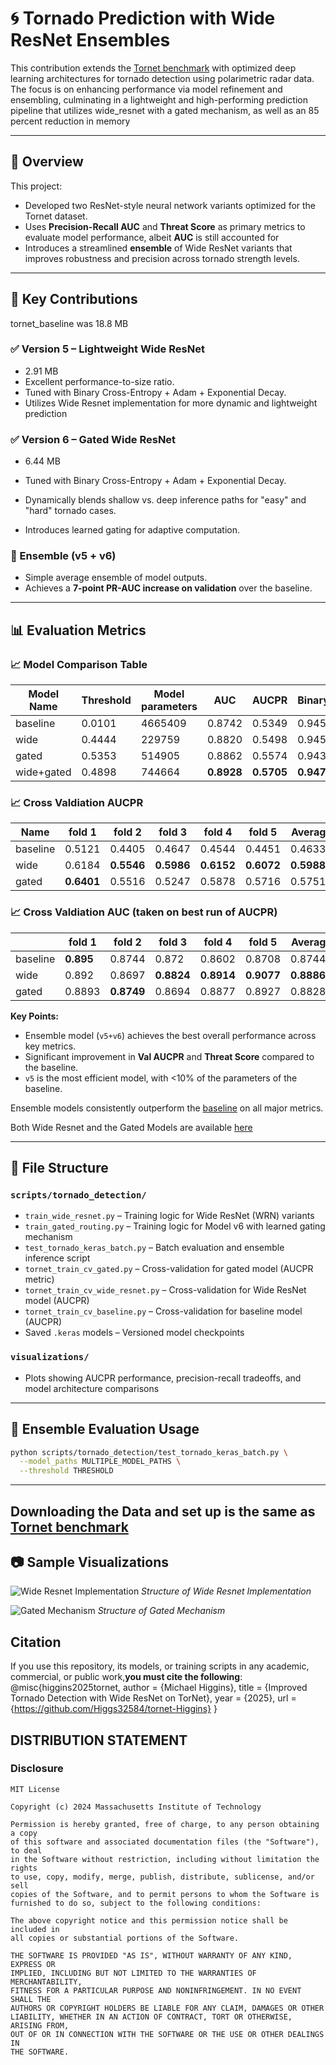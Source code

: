 # 🌀 Tornado Prediction with Wide ResNet Ensembles

This contribution extends the [Tornet benchmark](https://github.com/mit-ll/tornet) with optimized deep learning architectures for tornado detection using polarimetric radar data. The focus is on enhancing performance via model refinement and ensembling, culminating in a lightweight and high-performing prediction pipeline that utilizes wide_resnet with a gated mechanism, as well as an 85 percent reduction in memory

---

## 📌 Overview

This project:
- Developed two ResNet-style neural network variants optimized for the Tornet dataset.
- Uses **Precision-Recall AUC** and **Threat Score** as primary metrics to evaluate model performance, albeit **AUC** is still accounted for
- Introduces a streamlined **ensemble** of Wide ResNet variants that improves robustness and precision across tornado strength levels.

---

## 🧠 Key Contributions
tornet_baseline was 18.8 MB


### ✅ Version 5 – Lightweight Wide ResNet
- 2.91 MB
- Excellent performance-to-size ratio.
- Tuned with Binary Cross-Entropy + Adam + Exponential Decay.
- Utilizes Wide Resnet implementation for more dynamic and lightweight prediction

### ✅ Version 6 – Gated Wide ResNet
- 6.44 MB
- Tuned with Binary Cross-Entropy + Adam + Exponential Decay.

- Dynamically blends shallow vs. deep inference paths for "easy" and "hard" tornado cases.
- Introduces learned gating for adaptive computation.

### 🔀 Ensemble (v5 + v6)
- Simple average ensemble of model outputs.
- Achieves a **7-point PR-AUC increase on validation** over the baseline.

---

## 📊 Evaluation Metrics

### 📈 Model Comparison Table
| Model Name | Threshold | Model parameters | AUC   | AUCPR | BinaryAccuracy | TruePositives | FalsePositives | TrueNegatives | FalseNegatives | Precision | Recall | FalseAlarmRate | F1    | CSI | val AUCPR |
|------------|-----------|------------------|-------|--------|----------------|----------------|----------------|----------------|----------------|-----------|--------|----------------|-------|--------------|------------|
| baseline   | 0.0101    | 4665409          | 0.8742| 0.5349 | 0.9456         | 915            | **635**        | **28841**      | 1076           | 0.5903    | 0.4596 | 0.0215         | 0.5168| 0.3484       |            |
| wide         | 0.4444    | 229759           | 0.8820| 0.5498 | 0.9456         | 973            | 693            | 28783          | 1018           | 0.5840    | 0.4887 | 0.0235         | 0.5321| 0.3625       | 0.5926     |
| gated         | 0.5353    | 514905           | 0.8862| 0.5574 | 0.9436         | **976**        | 761            | 28715          | **1015**       | 0.5619    | **0.4902** | 0.0258     | 0.5236| 0.3547       | 0.6031     |
| wide+gated      | 0.4898    | 744664           | **0.8928**| **0.5705** | **0.9474** | 975 | 640 | 28836 | 1016 | **0.6037** | 0.4897 | **0.0217** | **0.5408** | **0.3706** | **0.6685** |

### 📈 Cross Valdiation AUCPR

| Name     | fold 1 | fold 2 | fold 3 | fold 4 | fold 5 | Average |
|----------|--------|--------|--------|--------|--------|---------|
| baseline | 0.5121 | 0.4405 | 0.4647 | 0.4544 | 0.4451 | 0.46336 |
| wide       | 0.6184 | **0.5546** | **0.5986** | **0.6152** | **0.6072** | **0.5988** |
| gated       | **0.6401** | 0.5516 | 0.5247 | 0.5878 | 0.5716 | 0.57516 |


### 📈 Cross Valdiation AUC (taken on best run of AUCPR)

|         | fold 1 | fold 2 | fold 3 | fold 4 | fold 5 | Average |
|---------|--------|--------|--------|--------|--------|---------|
| baseline| **0.895**  | 0.8744 | 0.872  | 0.8602 | 0.8708 | 0.87448 |
| wide      | 0.892  | 0.8697 | **0.8824** | **0.8914** | **0.9077** | **0.88864** |
| gated      | 0.8893 | **0.8749** | 0.8694 | 0.8877 | 0.8927 | 0.8828  |


**Key Points:**
- Ensemble model (`v5+v6`) achieves the best overall performance across key metrics.
- Significant improvement in **Val AUCPR** and **Threat Score** compared to the baseline.
- `v5` is the most efficient model, with <10% of the parameters of the baseline.



Ensemble models consistently outperform the [baseline](https://huggingface.co/tornet-ml/tornado_detector_baseline_v1) on all major metrics.

Both Wide Resnet and the Gated Models are available [here](https://huggingface.co/Higgs32/tornet-ml-higgins)


---

## 📁 File Structure

### `scripts/tornado_detection/`
- `train_wide_resnet.py` – Training logic for Wide ResNet (WRN) variants
- `train_gated_routing.py` – Training logic for Model v6 with learned gating mechanism
- `test_tornado_keras_batch.py` – Batch evaluation and ensemble inference script
- `tornet_train_cv_gated.py` – Cross-validation for gated model (AUCPR metric)
- `tornet_train_cv_wide_resnet.py` – Cross-validation for Wide ResNet model (AUCPR)
- `tornet_train_cv_baseline.py` – Cross-validation for baseline model (AUCPR)
- Saved `.keras` models – Versioned model checkpoints

### `visualizations/`
- Plots showing AUCPR performance, precision-recall tradeoffs, and model architecture comparisons

---

## 🧪 Ensemble Evaluation Usage

```bash
python scripts/tornado_detection/test_tornado_keras_batch.py \
  --model_paths MULTIPLE_MODEL_PATHS \
  --threshold THRESHOLD
```
---
## Downloading the Data and set up is the same as [Tornet benchmark](https://github.com/mit-ll/tornet)

## 📷 Sample Visualizations

![Wide Resnet Implementation](wide_resnet.png)
*Structure of Wide Resnet Implementation*

![Gated Mechanism](gated_mech.png)
*Structure of Gated Mechanism*



## Citation

If you use this repository, its models, or training scripts in any academic, commercial, or public work,**you must cite the following**:
@misc{higgins2025tornet,
  author = {Michael Higgins},
  title = {Improved Tornado Detection with Wide ResNet on TorNet},
  year = {2025},
  url = {https://github.com/Higgs32584/tornet-Higgins}
}

## DISTRIBUTION STATEMENT 

### Disclosure
```
MIT License

Copyright (c) 2024 Massachusetts Institute of Technology

Permission is hereby granted, free of charge, to any person obtaining a copy
of this software and associated documentation files (the "Software"), to deal
in the Software without restriction, including without limitation the rights
to use, copy, modify, merge, publish, distribute, sublicense, and/or sell    
copies of the Software, and to permit persons to whom the Software is        
furnished to do so, subject to the following conditions:                     

The above copyright notice and this permission notice shall be included in   
all copies or substantial portions of the Software.                          

THE SOFTWARE IS PROVIDED "AS IS", WITHOUT WARRANTY OF ANY KIND, EXPRESS OR   
IMPLIED, INCLUDING BUT NOT LIMITED TO THE WARRANTIES OF MERCHANTABILITY,     
FITNESS FOR A PARTICULAR PURPOSE AND NONINFRINGEMENT. IN NO EVENT SHALL THE  
AUTHORS OR COPYRIGHT HOLDERS BE LIABLE FOR ANY CLAIM, DAMAGES OR OTHER       
LIABILITY, WHETHER IN AN ACTION OF CONTRACT, TORT OR OTHERWISE, ARISING FROM,
OUT OF OR IN CONNECTION WITH THE SOFTWARE OR THE USE OR OTHER DEALINGS IN    
THE SOFTWARE.
```
